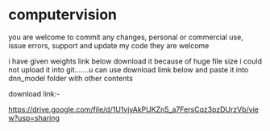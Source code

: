 # computervision

you are welcome to commit any changes, personal or commercial use, issue errors, support and update my code they are welcome



i have given weights link below download it because of huge file size i could not upload it into git.......u can use
download limk below and paste it into dnn_model folder with other contents


download link:-

https://drive.google.com/file/d/1U1vjyAkPUKZn5_a7FersCqz3pzDUrzVb/view?usp=sharing
